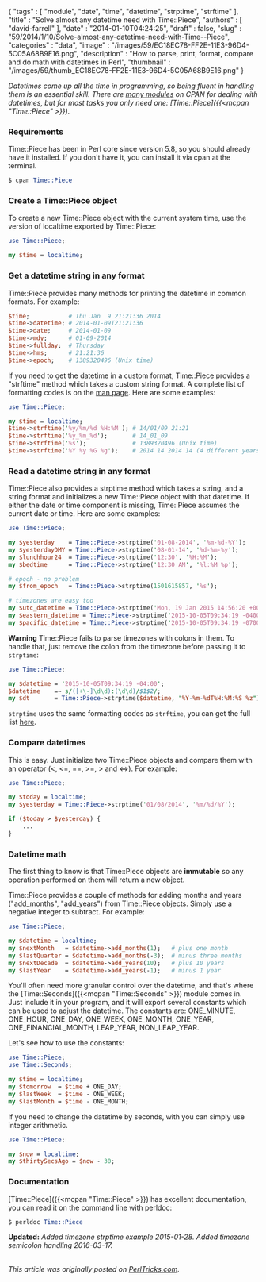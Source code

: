 {
   "tags" : [
      "module",
      "date",
      "time",
      "datetime",
      "strptime",
      "strftime"
   ],
   "title" : "Solve almost any datetime need with Time::Piece",
   "authors" : [
      "david-farrell"
   ],
   "date" : "2014-01-10T04:24:25",
   "draft" : false,
   "slug" : "59/2014/1/10/Solve-almost-any-datetime-need-with-Time--Piece",
   "categories" : "data",
   "image" : "/images/59/EC18EC78-FF2E-11E3-96D4-5C05A68B9E16.png",
   "description" : "How to parse, print, format, compare and do math with datetimes in Perl",
   "thumbnail" : "/images/59/thumb_EC18EC78-FF2E-11E3-96D4-5C05A68B9E16.png"
}


*Datetimes come up all the time in programming, so being fluent in handling them is an essential skill. There are [many modules](https://metacpan.org/search?q=date+time) on CPAN for dealing with datetimes, but for most tasks you only need one: [Time::Piece]({{<mcpan "Time::Piece" >}}).*

### Requirements

Time::Piece has been in Perl core since version 5.8, so you should already have it installed. If you don't have it, you can install it via cpan at the terminal.

```perl
$ cpan Time::Piece
```

### Create a Time::Piece object

To create a new Time::Piece object with the current system time, use the version of localtime exported by Time::Piece:

```perl
use Time::Piece;

my $time = localtime;
```

### Get a datetime string in any format

Time::Piece provides many methods for printing the datetime in common formats. For example:

```perl
$time;           # Thu Jan  9 21:21:36 2014
$time->datetime; # 2014-01-09T21:21:36
$time->date;     # 2014-01-09
$time->mdy;      # 01-09-2014
$time->fullday;  # Thursday
$time->hms;      # 21:21:36
$time->epoch;    # 1389320496 (Unix time)
```

If you need to get the datetime in a custom format, Time::Piece provides a "strftime" method which takes a custom string format. A complete list of formatting codes is on the [man page](http://man7.org/linux/man-pages/man3/strftime.3.html). Here are some examples:

```perl
use Time::Piece;

my $time = localtime;
$time->strftime('%y/%m/%d %H:%M'); # 14/01/09 21:21
$time->strftime('%y_%m_%d');       # 14_01_09
$time->strftime('%s');             # 1389320496 (Unix time)
$time->strftime('%Y %y %G %g');    # 2014 14 2014 14 (4 different years,really)
```

### Read a datetime string in any format

Time::Piece also provides a strptime method which takes a string, and a string format and initializes a new Time::Piece object with that datetime. If either the date or time component is missing, Time::Piece assumes the current date or time. Here are some examples:

```perl
use Time::Piece;

my $yesterday    = Time::Piece->strptime('01-08-2014', '%m-%d-%Y');
my $yesterdayDMY = Time::Piece->strptime('08-01-14', '%d-%m-%y');
my $lunchhour24  = Time::Piece->strptime('12:30', '%H:%M');
my $bedtime      = Time::Piece->strptime('12:30 AM', '%l:%M %p');

# epoch - no problem
my $from_epoch   = Time::Piece->strptime(1501615857, '%s');

# timezones are easy too
my $utc_datetime = Time::Piece->strptime('Mon, 19 Jan 2015 14:56:20 +0000','%a, %d %b %Y %H:%M:%S %z');
my $eastern_datetime = Time::Piece->strptime('2015-10-05T09:34:19 -0400','%Y-%m-%dT%T %z');
my $pacific_datetime = Time::Piece->strptime('2015-10-05T09:34:19 -0700','%Y-%m-%dT%T %z');
```

**Warning** Time::Piece fails to parse timezones with colons in them. To handle that, just remove the colon from the timezone before passing it to `strptime`:

```perl
use Time::Piece;

my $datetime = '2015-10-05T09:34:19 -04:00';
$datetime    =~ s/([+\-]\d\d):(\d\d)/$1$2/;
my $dt       = Time::Piece->strptime($datetime, "%Y-%m-%dT%H:%M:%S %z");

```

`strptime` uses the same formatting codes as `strftime`, you can get the full list [here](http://man7.org/linux/man-pages/man3/strftime.3.html).

### Compare datetimes

This is easy. Just initialize two Time::Piece objects and compare them with an operator (\<, \<=, ==, \>=, \> and \<=\>). For example:

```perl
use Time::Piece;

my $today = localtime;
my $yesterday = Time::Piece->strptime('01/08/2014', '%m/%d/%Y');

if ($today > $yesterday) {
    ...
}
```

### Datetime math

The first thing to know is that Time::Piece objects are **immutable** so any operation performed on them will return a new object.

Time::Piece provides a couple of methods for adding months and years ("add\_months", "add\_years") from Time::Piece objects. Simply use a negative integer to subtract. For example:

```perl
use Time::Piece;

my $datetime = localtime;
my $nextMonth   = $datetime->add_months(1);   # plus one month
my $lastQuarter = $datetime->add_months(-3);  # minus three months
my $nextDecade  = $datetime->add_years(10);   # plus 10 years
my $lastYear    = $datetime->add_years(-1);   # minus 1 year
```

You'll often need more granular control over the datetime, and that's where the [Time::Seconds]({{<mcpan "Time::Seconds" >}}) module comes in. Just include it in your program, and it will export several constants which can be used to adjust the datetime. The constants are: ONE\_MINUTE, ONE\_HOUR, ONE\_DAY, ONE\_WEEK, ONE\_MONTH, ONE\_YEAR, ONE\_FINANCIAL\_MONTH, LEAP\_YEAR, NON\_LEAP\_YEAR.

Let's see how to use the constants:

```perl
use Time::Piece;
use Time::Seconds;

my $time = localtime;
my $tomorrow  = $time + ONE_DAY;
my $lastWeek  = $time - ONE_WEEK;
my $lastMonth = $time - ONE_MONTH;
```

If you need to change the datetime by seconds, with you can simply use integer arithmetic.

```perl
use Time::Piece;

my $now = localtime;
my $thirtySecsAgo = $now - 30; 
```

### Documentation

[Time::Piece]({{<mcpan "Time::Piece" >}}) has excellent documentation, you can read it on the command line with perldoc:

```perl
$ perldoc Time::Piece
```

**Updated:** *Added timezone strptime example 2015-01-28. Added timezone semicolon handling 2016-03-17.*

\
*This article was originally posted on [PerlTricks.com](http://perltricks.com).*
